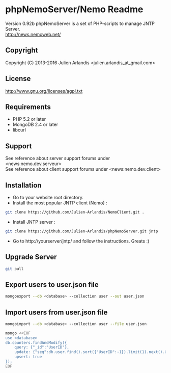 phpNemoServer/Nemo Readme
===================

Version 0.92b 
phpNemoServer is a set of PHP-scripts to manage JNTP Server.  
http://news.nemoweb.net/

Copyright
---------

Copyright (C) 2013-2016
    Julien Arlandis <julien.arlandis_at_gmail.com>

License
-------

http://www.gnu.org/licenses/agpl.txt

Requirements
------------

* PHP 5.2 or later
* MongoDB 2.4 or later
* libcurl

Support
-------

See reference about server support forums under \<news:nemo.dev.serveur\>  
See reference about client support forums under \<news:nemo.dev.client\>

Installation
------

* Go to your website root directory.
* Install the most popular JNTP client (Nemo) :

```sh
git clone https://github.com/Julien-Arlandis/NemoClient.git .
```

* Install JNTP server :

```sh
git clone https://github.com/Julien-Arlandis/phpNemoServer.git jntp
```

* Go to http://yourserver/jntp/ and follow the instructions. Greats :)

Upgrade Server
-------

```sh
git pull
```

Export users to user.json file
-------

```sh
mongoexport --db <database> --collection user --out user.json
```

Import users from user.json file
-------

```sh
mongoimport --db <database> --collection user --file user.json
```
```sh
mongo <<EOF
use <database>
db.counters.findAndModify({
    query: {"_id":"UserID"},
    update: {"seq":db.user.find().sort({"UserID":-1}).limit(1).next().UserID},
    upsert: true
});
EOF
```
